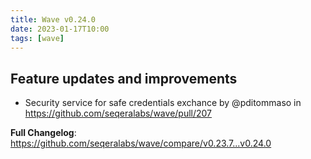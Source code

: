 ```yaml
---
title: Wave v0.24.0
date: 2023-01-17T10:00
tags: [wave]
---
```


## Feature updates and improvements

- Security service for safe credentials exchance by @pditommaso in https://github.com/seqeralabs/wave/pull/207

**Full Changelog**: https://github.com/seqeralabs/wave/compare/v0.23.7...v0.24.0
